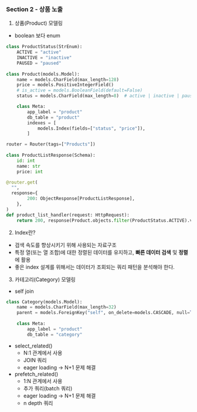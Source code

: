 ### Section 2 - 상품 노출
1. 상품(Product) 모델링
- boolean 보다 enum
```python
class ProductStatus(StrEnum):
    ACTIVE = "active"
    INACTIVE = "inactive"
    PAUSED = "paused"
    
class Product(models.Model):
    name = models.CharField(max_length=128)
    price = models.PositiveIntegerField()
    # is_active = models.BooleanField(default=False)
    status = models.CharField(max_length=8)  # active | inactive | paused

    class Meta:
        app_label = "product"
        db_table = "product"
        indexes = [
            models.Index(fields=["status", "price"]),
        ]

router = Router(tags=["Products"])
        
class ProductListResponse(Schema):
    id: int
    name: str
    price: int

@router.get(
  "",
  response={
        200: ObjectResponse[ProductListResponse],
    },
)
def product_list_handler(request: HttpRequest):
    return 200, response(Product.objects.filter(ProductStatus.ACTIVE).values("id", "name", "price"))
```
2. Index란?
- 검색 속도를 향상시키기 위해 사용되는 자료구조
- 특정 열(또는 열 조합)에 대한 정렬된 데이터를 유지하고, **빠른 데이터 검색** 및 **정렬**에 활용 
- 좋은 index 설계를 위해서는 데이터가 조회되는 쿼리 패턴을 분석해야 한다.
3. 카테고리(Category) 모델링
- self join
```python
class Category(models.Model):
    name = models.CharField(max_length=32)
    parent = models.ForeignKey("self", on_delete=models.CASCADE, null=True, related_name="children")
    
    class Meta:
        app_label = "product"
        db_table = "category"
```
- select_related()
  - N:1 관계에서 사용
  - JOIN 쿼리
  - eager loading -> N+1 문제 해결
- prefetch_related()
  - 1:N 관계에서 사용
  - 추가 쿼리(batch 쿼리)
  - eager loading -> N+1 문제 해결
  - n depth 쿼리
